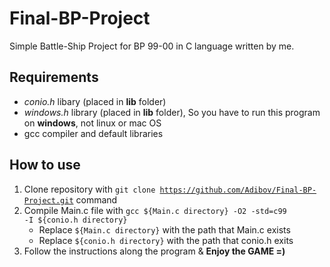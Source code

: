 
# Final-BP-Project
Simple Battle-Ship Project for BP 99-00 in C language written by me.

## Requirements
+ _conio.h_ libary (placed in **lib** folder)
+ _windows.h_ library (placed in **lib** folder), So you have to run this program on __windows__, not linux or mac OS
+ gcc compiler and default libraries


## How to use
1. Clone repository with <code>git clone https://github.com/Adibov/Final-BP-Project.git</code> command  
2. Compile Main.c file with  <code>gcc ${Main.c directory} -O2 -std=c99 -I ${conio.h directory}</code>
	+ Replace <code>${Main.c directory}</code> with the path that Main.c exists
	+ Replace <code>${conio.h directory}</code> with the path that conio.h exits
3. Follow the instructions along the program & **Enjoy the GAME =)**
